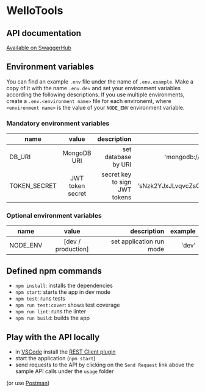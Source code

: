 # WelloTools

## API documentation

[Available on SwaggerHub](https://app.swaggerhub.com/apis-docs/kondfox/WelloTools/1.0.0)

## Environment variables

You can find an example `.env` file under the name of `.env.example`.
Make a copy of it with the name `.env.dev` and set your environment variables according the following descriptions.
If you use multiple environments, create a `.env.<environment name>` file for each environemt, where `<environment name>` is the value of your `NODE_ENV` environment variable.

### Mandatory environment variables

| name         |      value       |                   description |                            example |
| ------------ | :--------------: | ----------------------------: | ---------------------------------: |
| DB_URI       |   MongoDB URI    |           set database by URI |   'mongodb://localhost/wellotools' |
| TOKEN_SECRET | JWT token secret | secret key to sign JWT tokens | 'sNzk2YJxJLvqvcZsCaEqwY8zZvbusd6q' |

### Optional environment variables

| name     |       value        |              description | example |
| -------- | :----------------: | -----------------------: | ------: |
| NODE_ENV | [dev / production] | set application run mode |   'dev' |

## Defined npm commands

- `npm install`: installs the dependencies
- `npm start`: starts the app in dev mode
- `npm test`: runs tests
- `npm run test:cover`: shows test coverage
- `npm run lint`: runs the linter
- `npm run build`: builds the app

## Play with the API locally

- in [VSCode](https://code.visualstudio.com/) install the [REST Client plugin](https://marketplace.visualstudio.com/items?itemName=humao.rest-client)
- start the application (`npm start`)
- send requests to the API by clicking on the `Send Request` link above the sample API calls under the `usage` folder

(or use [Postman](https://www.postman.com/))

